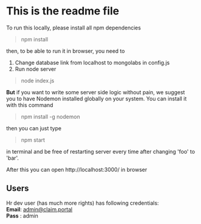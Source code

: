 # This is the readme file

To run this locally, please install all npm dependencies

> npm install

then, to be able to run it in browser, you need to <br/>
1. Change database link from localhost to mongolabs in config.js <br/>
2. Run node server

> node index.js

<b>But</b> if you want to write some server side logic without pain, we suggest you to have Nodemon installed globally on your system.
You can install it with this command

> npm install -g nodemon

then you can just type

>npm start

in terminal and be free of restarting server every time after changing 'foo' to 'bar'.

After this you can open http://localhost:3000/ in browser

## Users

Hr dev user (has much more rights) has following credentials:<br/>
<b>Email</b>: admin@claim.portal <br/>
<b>Pass</b> :  admin <br/>
